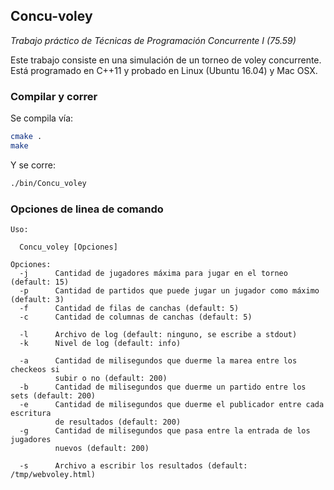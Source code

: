 
## Concu-voley

*Trabajo práctico de Técnicas de Programación Concurrente I (75.59)*


Este trabajo consiste en una simulación de un torneo de voley concurrente.
Está programado en C++11 y probado en Linux (Ubuntu 16.04) y Mac OSX.

### Compilar y correr

Se compila vía:

```bash
cmake .
make
```

Y se corre:

```bash
./bin/Concu_voley
```


### Opciones de linea de comando

```
Uso:

  Concu_voley [Opciones]

Opciones:
  -j      Cantidad de jugadores máxima para jugar en el torneo (default: 15)
  -p      Cantidad de partidos que puede jugar un jugador como máximo (default: 3)
  -f      Cantidad de filas de canchas (default: 5)
  -c      Cantidad de columnas de canchas (default: 5)

  -l      Archivo de log (default: ninguno, se escribe a stdout)
  -k      Nivel de log (default: info)

  -a      Cantidad de milisegundos que duerme la marea entre los checkeos si
          subir o no (default: 200)
  -b      Cantidad de milisegundos que duerme un partido entre los sets (default: 200)
  -e      Cantidad de milisegundos que duerme el publicador entre cada escritura
          de resultados (default: 200)
  -g      Cantidad de milisegundos que pasa entre la entrada de los jugadores
          nuevos (default: 200)

  -s      Archivo a escribir los resultados (default: /tmp/webvoley.html)
```
